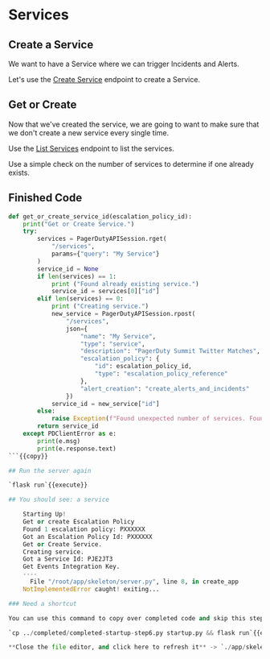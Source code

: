 # Services

## Create a Service

We want to have a Service where we can trigger Incidents and Alerts.

Let's use the [Create Service](https://developer.pagerduty.com/api-reference/reference/REST/openapiv3.json/paths/~1services/post) endpoint to create a Service.

## Get or Create

Now that we've created the service, we are going to want to make sure that we don't create a new service every single time.

Use the [List Services](https://developer.pagerduty.com/api-reference/reference/REST/openapiv3.json/paths/~1services/get) endpoint to list the services.

Use a simple check on the number of services to determine if one already exists.

## Finished Code

```python
def get_or_create_service_id(escalation_policy_id):
    print("Get or Create Service.")
    try:
        services = PagerDutyAPISession.rget(
            "/services",
            params={"query": "My Service"}
        )
        service_id = None
        if len(services) == 1:
            print ("Found already existing service.")
            service_id = services[0]["id"]
        elif len(services) == 0:
            print ("Creating service.")
            new_service = PagerDutyAPISession.rpost(
                "/services",
                json={
                    "name": "My Service",
                    "type": "service",
                    "description": "PagerDuty Summit Twitter Matches",
                    "escalation_policy": {
                        "id": escalation_policy_id,
                        "type": "escalation_policy_reference"
                    },
                    "alert_creation": "create_alerts_and_incidents"
                })
            service_id = new_service["id"]
        else:
            raise Exception(f"Found unexpected number of services. Found {len(services)}")
        return service_id
    except PDClientError as e:
        print(e.msg)
        print(e.response.text)
```{{copy}}

## Run the server again

`flask run`{{execute}}

## You should see: a service

    Starting Up!
    Get or create Escalation Policy
    Found 1 escalation policy: PXXXXXX
    Got an Escalation Policy Id: PXXXXXX
    Get or Create Service.
    Creating service.
    Got a Service Id: PJE2JT3
    Get Events Integration Key.
    ----
      File "/root/app/skeleton/server.py", line 8, in create_app
    NotImplementedError caught! exiting...

### Need a shortcut

You can use this command to copy over completed code and skip this step.

`cp ../completed/completed-startup-step6.py startup.py && flask run`{{execute}}

**Close the file editor, and click here to refresh it** -> `./app/skeleton/startup.py`{{open}}
